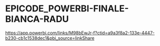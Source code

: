 # EPICODE_POWERBI-FINALE-BIANCA-RADU
https://app.powerbi.com/links/M98bEwJr-f?ctid=a9a3f8a2-133e-4447-b230-cb1c1538dec1&pbi_source=linkShare
